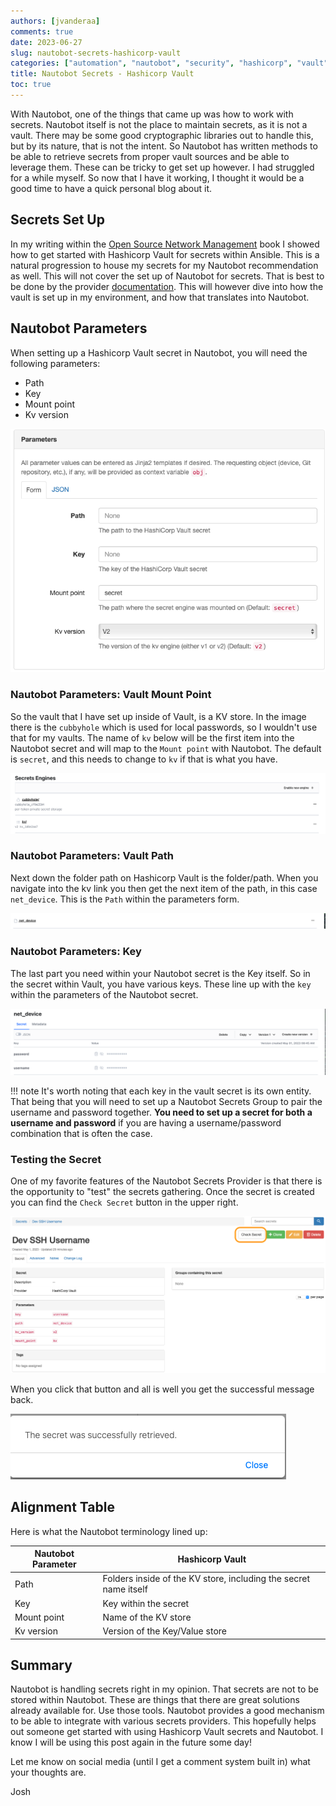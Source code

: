 ```yaml
---
authors: [jvanderaa]
comments: true
date: 2023-06-27
slug: nautobot-secrets-hashicorp-vault
categories: ["automation", "nautobot", "security", "hashicorp", "vault"]
title: Nautobot Secrets - Hashicorp Vault
toc: true
---
```


With Nautobot, one of the things that came up was how to work with secrets. Nautobot itself is not the place to maintain secrets, as it is not a vault. There may be some good cryptographic libraries out to handle this, but by its nature, that is not the intent. So Nautobot has written methods to be able to retrieve secrets from proper vault sources and be able to leverage them. These can be tricky to get set up however. I had struggled for a while myself. So now that I have it working, I thought it would be a good time to have a quick personal blog about it.

<!-- more -->

## Secrets Set Up

In my writing within the [Open Source Network Management](https://josh-v.com/book/) book I showed how to get started with Hashicorp Vault for secrets within Ansible. This is a natural progression to house my secrets for my Nautobot recommendation as well. This will not cover the set up of Nautobot for secrets. That is best to be done by the provider [documentation](https://github.com/nautobot/nautobot-plugin-secrets-providers#hashicorp-vault-1). This will however dive into how the vault is set up in my environment, and how that translates into Nautobot.

## Nautobot Parameters

When setting up a Hashicorp Vault secret in Nautobot, you will need the following parameters:

- Path
- Key
- Mount point
- Kv version

![Nautobot Hashicorp Secret Parameters](/images/2023/nautobot_vault_parameters.png)

### Nautobot Parameters: Vault Mount Point

So the vault that I have set up inside of Vault, is a KV store. In the image there is the `cubbyhole` which is used for local passwords, so I wouldn't use that for my vaults. The name of `kv` below will be the first item into the Nautobot secret and will map to the `Mount point` with Nautobot. The default is `secret`, and this needs to change to `kv` if that is what you have.

![Vault Overview](/images/2023/vault_overview.png)

### Nautobot Parameters: Vault Path

Next down the folder path on Hashicorp Vault is the folder/path. When you navigate into the kv link you then get the next item of the path, in this case `net_device`. This is the `Path` within the parameters form.

![Vault Path](/images/2023/vault_net_device.png)

### Nautobot Parameters: Key

The last part you need within your Nautobot secret is the Key itself. So in the secret within Vault, you have various keys. These line up with the `key` within the parameters of the Nautobot secret.

![Vault Keys](/images/2023/vault_net_device_overview.png)

!!! note
    It's worth noting that each key in the vault secret is its own entity. That being that you will need to set up a Nautobot Secrets Group to pair the username and password together. **You need to set up a secret for both a username and password** if you are having a username/password combination that is often the case.


### Testing the Secret

One of my favorite features of the Nautobot Secrets Provider is that there is the opportunity to "test" the secrets gathering. Once the secret is created you can find the `Check Secret` button in the upper right.

![Test Button](/images/2023/nautobot_secrets_check.png)

When you click that button and all is well you get the successful message back.

![Test Success](/images/2023/nautobot_secrets_check_successful.png)

## Alignment Table

Here is what the Nautobot terminology lined up:

| Nautobot Parameter | Hashicorp Vault                                                  |
| ------------------ | ---------------------------------------------------------------- |
| Path               | Folders inside of the KV store, including the secret name itself |
| Key                | Key within the secret                                            |
| Mount point        | Name of the KV store                                             |
| Kv version         | Version of the Key/Value store                                   |

## Summary

Nautobot is handling secrets right in my opinion. That secrets are not to be stored within Nautobot. These are things that there are great solutions already available for. Use those tools. Nautobot provides a good mechanism to be able to integrate with various secrets providers. This hopefully helps out someone get started with using Hashicorp Vault secrets and Nautobot. I know I will be using this post again in the future some day!

Let me know on social media (until I get a comment system built in) what your thoughts are. 

Josh